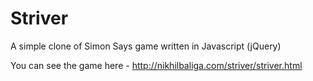 Striver
=======

A simple clone of Simon Says game written in Javascript (jQuery)

You can see the game here - http://nikhilbaliga.com/striver/striver.html
